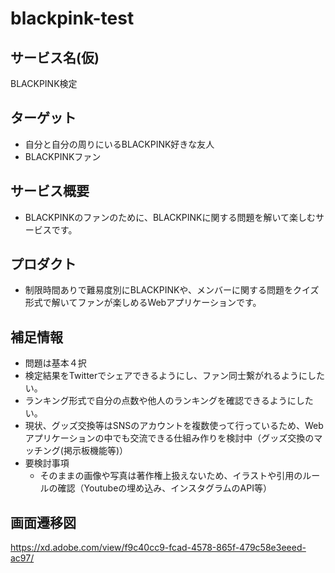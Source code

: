 # blackpink-test

## サービス名(仮)

BLACKPINK検定

## ターゲット

- 自分と自分の周りにいるBLACKPINK好きな友人
- BLACKPINKファン

## サービス概要

- BLACKPINKのファンのために、BLACKPINKに関する問題を解いて楽しむサービスです。

## プロダクト

- 制限時間ありで難易度別にBLACKPINKや、メンバーに関する問題をクイズ形式で解いてファンが楽しめるWebアプリケーションです。

## 補足情報

- 問題は基本４択
- 検定結果をTwitterでシェアできるようにし、ファン同士繋がれるようにしたい。
- ランキング形式で自分の点数や他人のランキングを確認できるようにしたい。
- 現状、グッズ交換等はSNSのアカウントを複数使って行っているため、Webアプリケーションの中でも交流できる仕組み作りを検討中（グッズ交換のマッチング(掲示板機能等)）
- 要検討事項
  - そのままの画像や写真は著作権上扱えないため、イラストや引用のルールの確認（Youtubeの埋め込み、インスタグラムのAPI等）

## 画面遷移図
https://xd.adobe.com/view/f9c40cc9-fcad-4578-865f-479c58e3eeed-ac97/
